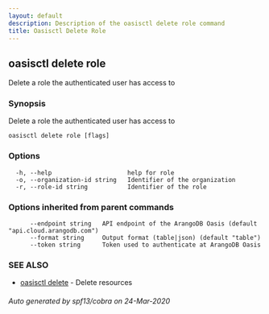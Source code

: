 ```yaml
---
layout: default
description: Description of the oasisctl delete role command
title: Oasisctl Delete Role
---
```

## oasisctl delete role

Delete a role the authenticated user has access to

### Synopsis

Delete a role the authenticated user has access to

```
oasisctl delete role [flags]
```

### Options

```
  -h, --help                     help for role
  -o, --organization-id string   Identifier of the organization
  -r, --role-id string           Identifier of the role
```

### Options inherited from parent commands

```
      --endpoint string   API endpoint of the ArangoDB Oasis (default "api.cloud.arangodb.com")
      --format string     Output format (table|json) (default "table")
      --token string      Token used to authenticate at ArangoDB Oasis
```

### SEE ALSO

* [oasisctl delete](oasisctl-delete.md)	 - Delete resources

###### Auto generated by spf13/cobra on 24-Mar-2020
